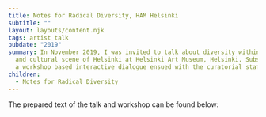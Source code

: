 ```yaml
---
title: Notes for Radical Diversity, HAM Helsinki
subtitle: ""
layout: layouts/content.njk
tags: artist talk
pubdate: "2019"
summary: In November 2019, I was invited to talk about diversity within the art
  and cultural scene of Helsinki at Helsinki Art Museum, Helsinki. Subsequently,
  a workshop based interactive dialogue ensued with the curatorial staff of HAM.
children:
  - Notes for Radical Diversity
---
```

The prepared text of the talk and workshop can be found below:
